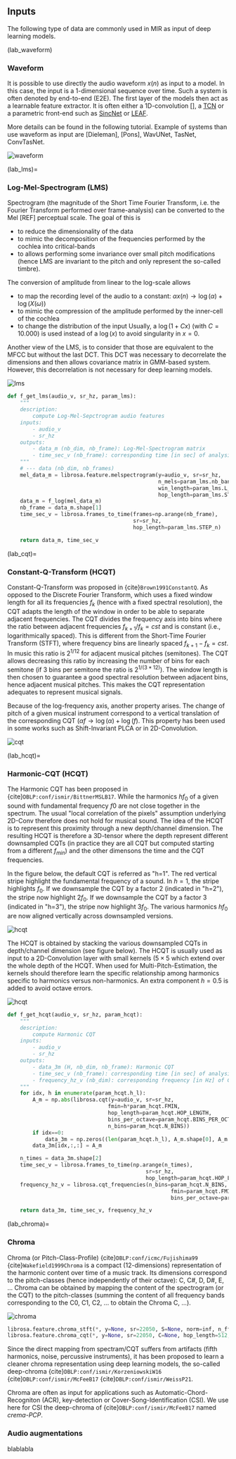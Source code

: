 ## Inputs

The following type of data are commonly used in MIR as input of deep learning models.




(lab_waveform)
### Waveform

It is possible to use directly the audio waveform $x(n)$ as input to a model. In this case, the input is a 1-dimensional sequence over time.
Such a system is often denoted by end-to-end (E2E).
The first layer of the models then act as a learnable feature extractor.
It is often either a 1D-convolution [], a [TCN](lab_tcn) or a parametric front-end such as [SincNet](label_sincnet) or [LEAF](label_leaf).

More details can be found in the following tutorial.
Example of systems than use waveform as input are [Dieleman], [Pons], WavUNet, TasNet, ConvTasNet.


![waveform](/images/brick_waveform.png)



(lab_lms)=
### Log-Mel-Spectrogram (LMS)

Spectrogram (the magnitude of the Short Time Fourier Transform, i.e. the Fourier Transform performed over frame-analysis) can be converted to the Mel [REF] perceptual scale. The goal of this is
- to reduce the dimensionality of the data
- to mimic the decomposition of the frequencies performed by the cochlea into critical-bands
- to allows performing some invariance over small pitch modifications (hence LMS are invariant to the pitch and only represent the so-called timbre).

The conversion of amplitude  from linear to the log-scale allows
- to map the recording level of the audio to a constant: $\alpha x(n) \rightarrow \log(\alpha) + \log(X(\omega))$
- to mimic the compression of the amplitude performed by the inner-cell of the cochlea
- to change the distribution of the input
Usually, a $\log(1+C x)$ (with $C=10.000$) is used instead of a $\log(x)$ to avoid singularity in $x=0$.

Another view of the LMS, is to consider that those are equivalent to the MFCC but without the last DCT.
This DCT was necessary to decorrelate the dimensions and then allows covariance matrix in GMM-based system.
However, this decorrelation is not necessary for deep learning models.

![lms](/images/brick_lms.png)

```python
def f_get_lms(audio_v, sr_hz, param_lms):
    """
    description:
        compute Log-Mel-Sepctrogram audio features
    inputs:
        - audio_v
        - sr_hz
    outputs:
        - data_m (nb_dim, nb_frame): Log-Mel-Spectrogram matrix
        - time_sec_v (nb_frame): corresponding time [in sec] of analysis windows
    """
    # --- data (nb_dim, nb_frames)
    mel_data_m = librosa.feature.melspectrogram(y=audio_v, sr=sr_hz,
                                                n_mels=param_lms.nb_band,
                                                win_length=param_lms.L_n,
                                                hop_length=param_lms.STEP_n)
    data_m = f_log(mel_data_m)
    nb_frame = data_m.shape[1]
    time_sec_v = librosa.frames_to_time(frames=np.arange(nb_frame),
                                        sr=sr_hz,
                                        hop_length=param_lms.STEP_n)

    return data_m, time_sec_v
```


(lab_cqt)=
### Constant-Q-Transform (HCQT)

Constant-Q-Transform was proposed in {cite}`Brown1991ConstantQ`.
As opposed to the Discrete Fourier Transform, which uses a fixed window length for all its frequencies $f_k$ (hence with a fixed spectral resolution), the CQT adapts the length of the window in order to be able to separate adjacent frequencies.
The CQT divides the frequency axis into bins where the ratio between adjacent frequencies $f_{k+1}/f_k = cst$ and  is constant (i.e., logarithmically spaced). This is different from the Short-Time Fourier Transform (STFT), where frequency bins are linearly spaced $f_{k+1}-f_k = cst$.
In music this ratio is $2^{1/12}$ for adjacent musical pitches (semitones).
The CQT allows decreasing this ratio by increasing the number of bins for each semitone (if 3 bins per semitone the ratio is $2^{1/(3*12)}$).
The window length is then chosen to guarantee a good spectral resolution between adjacent bins, hence adjacent musical pitches.
This makes the CQT representation adequates to represent musical signals.

Because of the log-frequency axis, another property arises. The change of pitch of a given musical instrument correspond to a vertical translation of the corresponding CQT ($\alpha f \rightarrow \log(\alpha) + \log(f)$.
This property has been used in some works such as Shift-Invariant PLCA or in 2D-Convolution.

![cqt](/images/brick_cqt.png)






(lab_hcqt)=
### Harmonic-CQT (HCQT)

The Harmonic CQT has been proposed in {cite}`DBLP:conf/ismir/BittnerMSLB17`.
While the harmonics $h f_0$ of a given sound with fundamental frequency $f0$ are not close together in the spectrum.
The usual "local correlation of the pixels" assumption underlying 2D-Conv therefore does not hold for musical sound.
The idea of the HCQT is to represent this proximity through a new depth/channel dimension.
The resulting HCQT is therefore a 3D-tensor where the depth represent different downsampled CQTs (in practice they are all CQT but computed starting from a different $f_{min}$) and the other dimensons the time and the CQT frequencies.

In the figure below, the default CQT is referred as "h=1".
The red vertical stripe highlight the fundamental frequency  of a sound.
In $h=1$, the stripe highlights $f_0$.
If we downsample the CQT by a factor 2 (indicated in "h=2"), the stripe now highlight $2 f_0$.
If we downsample the CQT by a factor 3 (indicated in "h=3"), the stripe now highlight $3 f_0$.
The various harmonics $h f_0$ are now aligned vertically across downsampled versions.

![hcqt](/images/brick_hcqt.png)

The HCQT is obtained by stacking the various downsampled CQTs in depth/channel dimension (see figure below).
The HCQT is usually used as input to a 2D-Convolution layer with small kernels $(5 \times 5$ which extend over the whole depth of the HCQT.
When used for Multi-Pitch-Estimation, the kernels should therefore learn the specific relationship among harmonics specific to harmonics versus non-harmonics.
An extra component $h=0.5$ is added to avoid octave errors.

![hcqt](/images/brick_hcqt2.png)


```python
def f_get_hcqt(audio_v, sr_hz, param_hcqt):
    """
    description:
        compute Harmonic CQT
    inputs:
        - audio_v
        - sr_hz
    outputs:
        - data_3m (H, nb_dim, nb_frame): Harmonic CQT
        - time_sec_v (nb_frame): corresponding time [in sec] of analysis windows
        - frequency_hz_v (nb_dim): corresponding frequency [in Hz] of CQT channels
    """
    for idx, h in enumerate(param_hcqt.h_l):
        A_m = np.abs(librosa.cqt(y=audio_v, sr=sr_hz,
                                fmin=h*param_hcqt.FMIN,
                                hop_length=param_hcqt.HOP_LENGTH,
                                bins_per_octave=param_hcqt.BINS_PER_OCTAVE,
                                n_bins=param_hcqt.N_BINS))
        if idx==0:
            data_3m = np.zeros((len(param_hcqt.h_l), A_m.shape[0], A_m.shape[1]))
        data_3m[idx,:,:] = A_m

    n_times = data_3m.shape[2]
    time_sec_v = librosa.frames_to_time(np.arange(n_times),
                                            sr=sr_hz,
                                            hop_length=param_hcqt.HOP_LENGTH)
    frequency_hz_v = librosa.cqt_frequencies(n_bins=param_hcqt.N_BINS,
                                                    fmin=param_hcqt.FMIN,
                                                    bins_per_octave=param_hcqt.BINS_PER_OCTAVE)

    return data_3m, time_sec_v, frequency_hz_v
```



(lab_chroma)=
### Chroma

Chroma (or Pitch-Class-Profile) {cite}`DBLP:conf/icmc/Fujishima99` {cite}`Wakefield1999Chroma` is a compact (12-dimensions) representation of the harmonic content over time of a music track.
Its dimensions correspond to the pitch-classes (hence independently of their octave): C, C#, D, D#, E, ...
Chroma can be obtained by mapping the content of the spectrogram (or the CQT) to the pitch-classes (summing the content of all frequency bands corresponding to the C0, C1, C2, ... to obtain the Chroma C, ...).

![chroma](/images/brick_chroma.png)

```python
librosa.feature.chroma_stft(*, y=None, sr=22050, S=None, norm=inf, n_fft=2048, hop_length=512, win_length=None, window='hann', center=True, pad_mode='constant', tuning=None, n_chroma=12)
librosa.feature.chroma_cqt(*, y=None, sr=22050, C=None, hop_length=512, fmin=None, norm=inf, threshold=0.0, tuning=None, n_chroma=12, n_octaves=7, window=None, bins_per_octave=36)

```


Since the direct mapping from spectram/CQT suffers from artifacts (fifth harmonics, noise, percussive instruments), it has been proposed to learn a cleaner chroma representation using deep learning models, the so-called deep-chroma {cite}`DBLP:conf/ismir/KorzeniowskiW16` {cite}`DBLP:conf/ismir/McFeeB17` {cite}`DBLP:conf/ismir/WeissP21`.

Chroma are often as input for applications such as Automatic-Chord-Recogniton (ACR), key-detection or Cover-Song-Identification (CSI).
We use here for CSI the deep-chroma of {cite}`DBLP:conf/ismir/McFeeB17` named *crema-PCP*.


### Audio augmentations

blablabla
